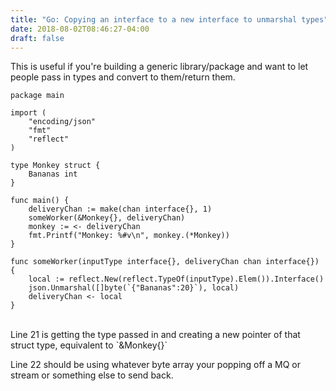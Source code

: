 ```yaml
---
title: "Go: Copying an interface to a new interface to unmarshal types"
date: 2018-08-02T08:46:27-04:00
draft: false
---
```


This is useful if you're building a generic library/package and want to let people pass in types and convert to them/return them.

```
package main

import (
	"encoding/json"
	"fmt"
	"reflect"
)

type Monkey struct {
	Bananas int
}

func main() {
	deliveryChan := make(chan interface{}, 1)
	someWorker(&Monkey{}, deliveryChan)
	monkey := <- deliveryChan
	fmt.Printf("Monkey: %#v\n", monkey.(*Monkey))
}

func someWorker(inputType interface{}, deliveryChan chan interface{}) {
	local := reflect.New(reflect.TypeOf(inputType).Elem()).Interface()
	json.Unmarshal([]byte(`{"Bananas":20}`), local)
	deliveryChan <- local
}
```



<br>
Line 21 is getting the type passed in and creating a new pointer of that struct type, equivalent to `&Monkey{}`

Line 22 should be using whatever byte array your popping off a MQ or stream or something else to send back.
